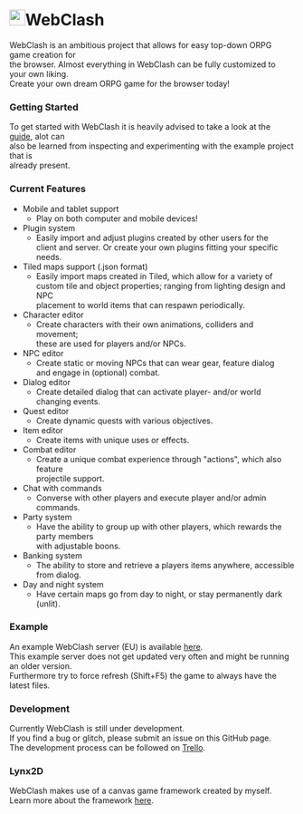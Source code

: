 # <img src="https://raw.githubusercontent.com/arthurb123/WebClash/master/client/favicon.ico" width="28" height="28"/>WebClash<br>
WebClash is an ambitious project that allows for easy top-down ORPG game creation for<br>
the browser. Almost everything in WebClash can be fully customized to your own liking.<br>
Create your own dream ORPG game for the browser today!

### Getting Started<br>
To get started with WebClash it is heavily advised to take a look at the [guide](https://github.com/arthurb123/WebClash/blob/master/Guide.txt), alot can<br>
also be learned from inspecting and experimenting with the example project that is<br>
already present.

### Current Features<br>
* Mobile and tablet support<br>
  - Play on both computer and mobile devices!
* Plugin system<br>
  - Easily import and adjust plugins created by other users for the<br>
    client and server. Or create your own plugins fitting your specific needs.
* Tiled maps support (.json format)<br>
  - Easily import maps created in Tiled, which allow for a variety of<br>
    custom tile and object properties; ranging from lighting design and NPC<br>
    placement to world items that can respawn periodically.
* Character editor<br>
  - Create characters with their own animations, colliders and movement;<br>
    these are used for players and/or NPCs.
* NPC editor<br>
  - Create static or moving NPCs that can wear gear, feature dialog<br>
    and engage in (optional) combat.
* Dialog editor<br>
  - Create detailed dialog that can activate player- and/or world changing events.
* Quest editor<br>
  - Create dynamic quests with various objectives.
* Item editor<br>
  - Create items with unique uses or effects.
* Combat editor<br>
  - Create a unique combat experience through "actions", which also feature<br>
    projectile support.
* Chat with commands<br>
  - Converse with other players and execute player and/or admin commands.
* Party system<br>
  - Have the ability to group up with other players, which rewards the party members<br>
    with adjustable boons.
* Banking system<br>
  - The ability to store and retrieve a players items anywhere, accessible from dialog.
* Day and night system<br>
  - Have certain maps go from day to night, or stay permanently dark (unlit).

### Example<br>
An example WebClash server (EU) is available [here](http://www.arthurb.nl/projects/webclash).<br>
This example server does not get updated very often and might be running an older version.<br>
Furthermore try to force refresh (Shift+F5) the game to always have the latest files.

### Development<br>
Currently WebClash is still under development.<br>
If you find a bug or glitch, please submit an issue on this GitHub page.<br>
The development process can be followed on [Trello](https://trello.com/b/658XHkJU/webclash).

### Lynx2D<br>
WebClash makes use of a canvas game framework created by myself.<br>
Learn more about the framework [here](http://www.lynx2d.com).

